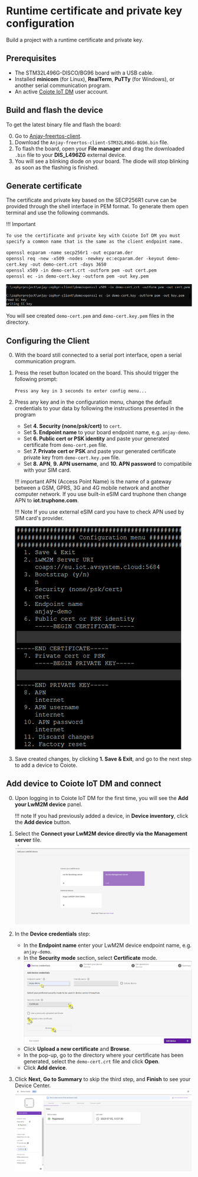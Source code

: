 # Runtime certificate and private key configuration
Build a project with a runtime certificate and private key.

## Prerequisites
* The STM32L496G-DISCO/BG96 board with a USB cable.
* Installed **minicom** (for Linux), **RealTerm**, **PuTTy** (for Windows), or another serial communication program.
* An active [Coiote IoT DM](https://eu.iot.avsystem.cloud/) user account.

## Build and flash the device
To get the latest binary file and flash the board:

0. Go to [Anjay-freertos-client](https://github.com/AVSystem/Anjay-freertos-client/releases/).
0. Download the `Anjay-freertos-client-STM32L496G-BG96.bin` file.
0. To flash the board, open your **File manager** and drag the downloaded `.bin` file to your **DIS_L496ZG** external device.
0. You will see a blinking diode on your board. The diode will stop blinking as soon as the flashing is finished.

## Generate certificate
The certificate and private key based on the SECP256R1 curve can be provided through the shell interface in PEM format. To generate them open terminal and use the following commands.

!!! Important

    To use the certificate and private key with Coiote IoT DM you must specify a common name that is the same as the client endpoint name.

```
openssl ecparam -name secp256r1 -out ecparam.der
openssl req -new -x509 -nodes -newkey ec:ecparam.der -keyout demo-cert.key -out demo-cert.crt -days 3650
openssl x509 -in demo-cert.crt -outform pem -out cert.pem
openssl ec -in demo-cert.key -outform pem -out key.pem
```

![Fragement of creating certificates](images/create_cert.png)

You will see created `demo-cert.pem` and `demo-cert.key.pem` files in the directory.

## Configuring the Client

0. With the board still connected to a serial port interface, open a serial communication program.
0. Press the reset button located on the board. This should trigger the following prompt:

    ``Press any key in 3 seconds to enter config menu...``

0. Press any key and in the configuration menu, change the default credentials to your data by following the instructions presented in the program
    - Set **4. Security (none/psk/cert)** to `cert`.
    - Set **5. Endpoint name** to your board endpoint name, e.g. `anjay-demo`.
    - Set **6. Public cert or PSK identity** and paste your generated certificate from `demo-cert.pem` file.
    - Set **7. Private cert or PSK** and paste your generated certificate private key from `demo-cert.key.pem` file.
    - Set **8. APN**, **9. APN username**, and **10. APN password** to compatibile with your SIM card.

    !!! important
        APN (Access Point Name) is the name of a gateway between a GSM, GPRS, 3G and 4G mobile network and another computer network. If you use built-in eSIM card truphone then change APN to **iot.truphone.com**.

    !!! Note
        If you use external eSIM card you have to check APN used by SIM card's provider.

    ![Generate certificate in Anjay](images/anjay_cert.png)

0. Save created changes, by clicking **1. Save & Exit**, and go to the next step to add a device to Coiote.

## Add device to Coiote IoT DM and connect

0. Upon logging in to Coiote IoT DM for the first time, you will see the **Add your LwM2M device** panel.

    !!! note
        If you had previously added a device, in **Device inventory**, click the **Add device** button.

0. Select the **Connect your LwM2M device directly via the Management server** tile.
   ![Add via Mgmt](images/ex1.3.png "Add via Mgmt")
0. In the **Device credentials** step:
     - In the **Endpoint name** enter your LwM2M device endpoint name, e.g. `anjay-demo`.
     - In the **Security mode** section, select **Certificate** mode.
        ![Device credentials step](images/add_mgmt_cert.png "Device credentials step")
     - Click **Upload a new certificate** and **Browse**.
     - In the pop-up, go to the directory where your certificate has been generated, select the `demo-cert.crt` file and click **Open**.
     - Click **Add device**.

0. Click **Next**, **Go to Summary** to skip the third step, and **Finish** to see your Device Center.
    ![Registered device](images/registered_cert.png "Registered device")

